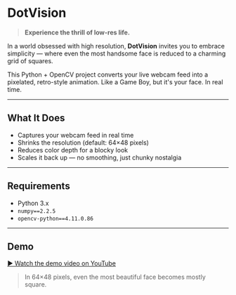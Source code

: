 # DotVision

> **Experience the thrill of low-res life.**

In a world obsessed with high resolution,
**DotVision** invites you to embrace simplicity —
where even the most handsome face is reduced to a charming grid of squares.

This Python + OpenCV project converts your live webcam feed
into a pixelated, retro-style animation.
Like a Game Boy, but it's your face. In real time.

---

## What It Does

- Captures your webcam feed in real time
- Shrinks the resolution (default: 64×48 pixels)
- Reduces color depth for a blocky look
- Scales it back up — no smoothing, just chunky nostalgia

---

## Requirements

- Python 3.x
- `numpy==2.2.5`
- `opencv-python==4.11.0.86`


---

## Demo

[▶ Watch the demo video on YouTube](https://www.youtube.com/watch?v=U7d2LKZp2mU)

> In 64×48 pixels, even the most beautiful face becomes mostly square.